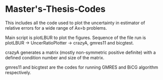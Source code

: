 # Master's-Thesis-Codes
This includes all the code used to plot the uncertainty in estimator of relative errors for a wide range of Ax=b problems.

Main script is plotLBUR to plot the figures. Sequence of the file run is plotLBUR -> UncerRatioPlotter -> crazyA, gmres11 and bicgtest.

crazyA generates a matrix (mostly non-symmetric positive definite) with a defined condition number and size of the matrix.

gmres11 and bicgtest are the codes for running GMRES and BiCG algorithm respectively.
